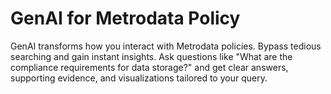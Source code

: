 # GenAI for Metrodata Policy

GenAI transforms how you interact with Metrodata policies. Bypass tedious searching and gain instant insights.  Ask questions like "What are the compliance requirements for data storage?"  and get clear answers, supporting evidence, and visualizations tailored to your query.
